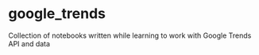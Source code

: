 # google_trends
Collection of notebooks written while learning to work with Google Trends API and data
